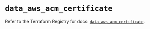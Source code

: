# `data_aws_acm_certificate`

Refer to the Terraform Registry for docs: [`data_aws_acm_certificate`](https://registry.terraform.io/providers/hashicorp/aws/4.67.0/docs/data-sources/acm_certificate).
